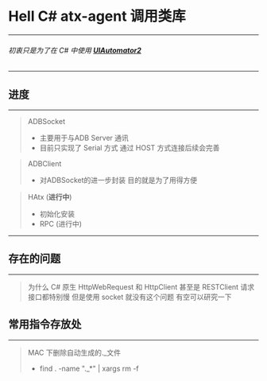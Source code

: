 # Hell C# atx-agent 调用类库

---
###### 初衷只是为了在 C# 中使用 **[UIAutomator2](https://github.com/openatx/uiautomator2)**
---


## 进度
---
> ADBSocket  
> - 主要用于与ADB Server 通讯  
> - 目前只实现了 Serial 方式 通过 HOST 方式连接后续会完善
	
> ADBClient  
> - 对ADBSocket的进一步封装 目的就是为了用得方便

> HAtx (**进行中**)
> - 初始化安装
> - RPC (进行中)
---

## 存在的问题
---
> 为什么 C# 原生 HttpWebRequest 和 HttpClient 甚至是 RESTClient 请求接口都特别慢 但是使用 socket 就没有这个问题 有空可以研究一下

## 常用指令存放处
---
> MAC 下删除自动生成的._文件 
> - find . -name "._*"  | xargs rm -f